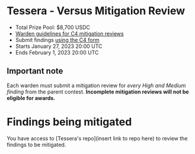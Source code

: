# Tessera - Versus Mitigation Review
- Total Prize Pool: $8,700 USDC
- [Warden guidelines for C4 mitigation reviews](https://code4rena.notion.site/Guidelines-for-Versus-mitigation-reviews-ed10fc5cfbf640bd8dcec66f38b343c4)
- Submit findings [using the C4 form](https://code4rena.com/contests/2023-01-tessera-versus-mitigation-contest/submit)
- Starts January 27, 2023 20:00 UTC
- Ends February 1, 2023 20:00 UTC

## Important note 

Each warden must submit a mitigation review for *every High and Medium finding* from the parent contest. **Incomplete mitigation reviews will not be eligible for awards.**

# Findings being mitigated

You have access to [Tessera's repo](insert link to repo here) to review the findings to be mitigated.
